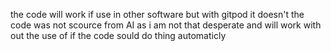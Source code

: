 the code will work if use in other software but with gitpod it doesn't the code was not scource from AI as i am not that desperate and will work with out the use of if
the code sould do thing automaticly